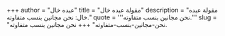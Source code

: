 +++
author = "عبده خال"
title = "مقولة عبده خال"
description = "مقولة عبده خال: نحن مجانين بنسب متفاوته."
quote = '''نحن مجانين بنسب متفاوته.'''
slug = "نحن-مجانين-بنسب-متفاوته"
+++
نحن مجانين بنسب متفاوته.
